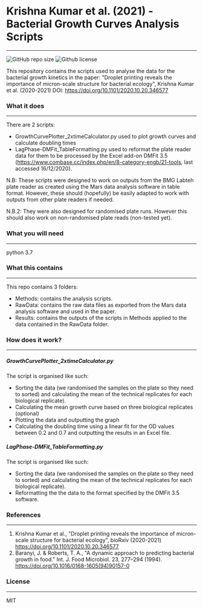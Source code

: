 # Krishna Kumar et al. (2021) - Bacterial Growth Curves Analysis Scripts
---
![GitHub repo size](https://img.shields.io/github/repo-size/tmeiller-legrand/KrishnaKumar_etal_DropletPrinting)
![Github license](https://img.shields.io/github/license/tmeiller-legrand/KrishnaKumar_etal_DropletPrinting)

This repository contains the scripts used to analyse the data for the bacterial growth kinetics in the paper: "Droplet printing reveals the importance of micron-scale structure for bacterial ecology", Krishna Kumar et al. (2020-2021)
DOI:  https://doi.org/10.1101/2020.10.20.346577

### What it does
---
There are 2 scripts:
- GrowthCurvePlotter_2xtimeCalculator.py used to plot growth curves and calculate doubling times
- LagPhase-DMFit_TableFormatting.py used to reformat the plate reader data for them to be processed by the Excel add-on DMFit 3.5 (https://www.combase.cc/index.php/en/8-category-engb/21-tools, last accessed 16/12/2020). 

N.B: These scripts were designed to work on outputs from the BMG Labteh plate reader as created using the Mars data analysis software in table format. However, these should (hopefully) be easily adapted to work with outputs from other plate readers if needed.

N.B.2: They were also designed for randomised plate runs. However this should also work on non-randomised plate reads (non-tested yet).

### What you will need
---
python 3.7

### What this contains
---
This repo contains 3 folders:
- Methods: contains the analysis scripts.
- RawData: contains the raw data files as exported from the Mars data analysis software and used in the paper.
- Results: contains the outputs of the scripts in Methods applied to the data contained in the RawData folder.

### How does it work?
---
##### GrowthCurvePlotter_2xtimeCalculator.py
The script is organised like such:
- Sorting the data (we randomised the samples on the plate so they need to sorted) and calculating the mean of the technical replicates for each biological replicate).
- Calculating the mean growth curve based on three biological replicates (optional)
- Plotting the data and outputting the graph
- Calculating the doubling time using a linear fit for the OD values between 0.2 and 0.7 and outputting the results in an Excel file.

##### LagPhase-DMFit_TableFormatting.py
The script is organised like such:
- Sorting the data (we randomised the samples on the plate so they need to sorted) and calculating the mean of the technical replicates for each biological replicate).
- Reformatting the the data to the format specified by the DMFit 3.5 software.

### References
---
1. Krishna Kumar et al., "Droplet printing reveals the importance of micron-scale structure for bacterial ecology", bioRxiv (2020-2021) https://doi.org/10.1101/2020.10.20.346577
2. Baranyi, J. & Roberts, T. A., "A dynamic approach to predicting bacterial growth in food." Int. J. Food Microbiol. 23, 277–294 (1994). https://doi.org/10.1016/0168-1605(94)90157-0

### License
----
MIT
